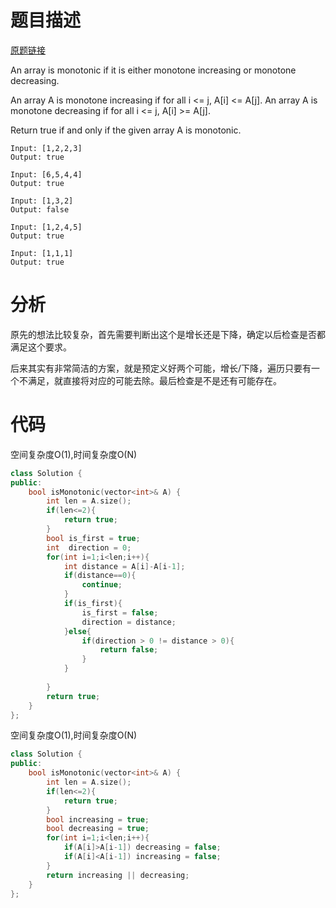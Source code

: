# 题目描述

[原题链接](https://leetcode.com/problems/monotonic-array/description/)

An array is monotonic if it is either monotone increasing or monotone decreasing.

An array A is monotone increasing if for all i <= j, A[i] <= A[j].  An array A is monotone decreasing if for all i <= j, A[i] >= A[j].

Return true if and only if the given array A is monotonic.


```
Input: [1,2,2,3]
Output: true

Input: [6,5,4,4]
Output: true

Input: [1,3,2]
Output: false

Input: [1,2,4,5]
Output: true

Input: [1,1,1]
Output: true
```

<!--more-->

# 分析
原先的想法比较复杂，首先需要判断出这个是增长还是下降，确定以后检查是否都满足这个要求。

后来其实有非常简洁的方案，就是预定义好两个可能，增长/下降，遍历只要有一个不满足，就直接将对应的可能去除。最后检查是不是还有可能存在。

# 代码
空间复杂度O(1),时间复杂度O(N)
```C++
class Solution {
public:
    bool isMonotonic(vector<int>& A) {
        int len = A.size();
        if(len<=2){
            return true;
        }
        bool is_first = true;
        int  direction = 0;
        for(int i=1;i<len;i++){
            int distance = A[i]-A[i-1];
            if(distance==0){
                continue;
            }
            if(is_first){
                is_first = false;
                direction = distance;
            }else{
                if(direction > 0 != distance > 0){
                    return false;
                }
            }
            
        }
        return true;
    }
};
```

空间复杂度O(1),时间复杂度O(N)
```C++
class Solution {
public:
    bool isMonotonic(vector<int>& A) {
        int len = A.size();
        if(len<=2){
            return true;
        }
        bool increasing = true;
        bool decreasing = true;
        for(int i=1;i<len;i++){
            if(A[i]>A[i-1]) decreasing = false;
            if(A[i]<A[i-1]) increasing = false;
        }
        return increasing || decreasing;
    }
};
```

